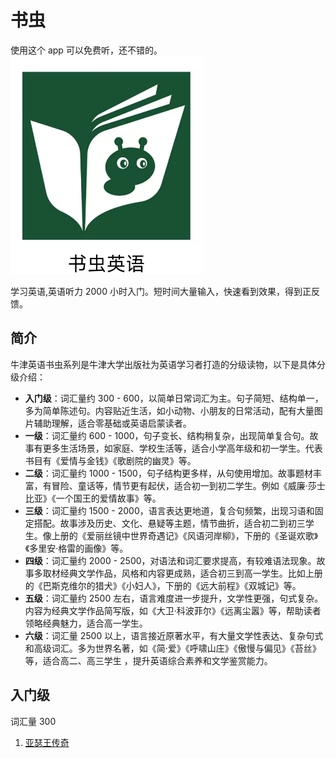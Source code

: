 # 书虫

使用这个 app 可以免费听，还不错的。
![书虫英语](./img/1.png)

学习英语,英语听力 2000 小时入门。短时间大量输入，快速看到效果，得到正反馈。

## 简介

牛津英语书虫系列是牛津大学出版社为英语学习者打造的分级读物，以下是具体分级介绍：

- **入门级**：词汇量约 300 - 600，以简单日常词汇为主。句子简短、结构单一，多为简单陈述句。内容贴近生活，如小动物、小朋友的日常活动，配有大量图片辅助理解，适合零基础或英语启蒙读者。
- **一级**：词汇量约 600 - 1000，句子变长、结构稍复杂，出现简单复合句。故事有更多生活场景，如家庭、学校生活等，适合小学高年级和初一学生。代表书目有《爱情与金钱》《歌剧院的幽灵》等。
- **二级**：词汇量约 1000 - 1500，句子结构更多样，从句使用增加。故事题材丰富，有冒险、童话等，情节更有起伏，适合初一到初二学生。例如《威廉·莎士比亚》《一个国王的爱情故事》等。
- **三级**：词汇量约 1500 - 2000，语言表达更地道，复合句频繁，出现习语和固定搭配。故事涉及历史、文化、悬疑等主题，情节曲折，适合初二到初三学生。像上册的《爱丽丝镜中世界奇遇记》《风语河岸柳》，下册的《圣诞欢歌》《多里安·格雷的画像》等。
- **四级**：词汇量约 2000 - 2500，对语法和词汇要求提高，有较难语法现象。故事多取材经典文学作品，风格和内容更成熟，适合初三到高一学生。比如上册的《巴斯克维尔的猎犬》《小妇人》，下册的《远大前程》《双城记》等。
- **五级**：词汇量约 2500 左右，语言难度进一步提升，文学性更强，句式复杂。内容为经典文学作品简写版，如《大卫·科波菲尔》《远离尘嚣》等，帮助读者领略经典魅力，适合高一学生。
- **六级**：词汇量 2500 以上，语言接近原著水平，有大量文学性表达、复杂句式和高级词汇。多为世界名著，如《简·爱》《呼啸山庄》《傲慢与偏见》《苔丝》等，适合高二、高三学生 ，提升英语综合素养和文学鉴赏能力。

## 入门级

词汇量 300

1. [亚瑟王传奇](./入门级/亚瑟王传奇/README.md)
